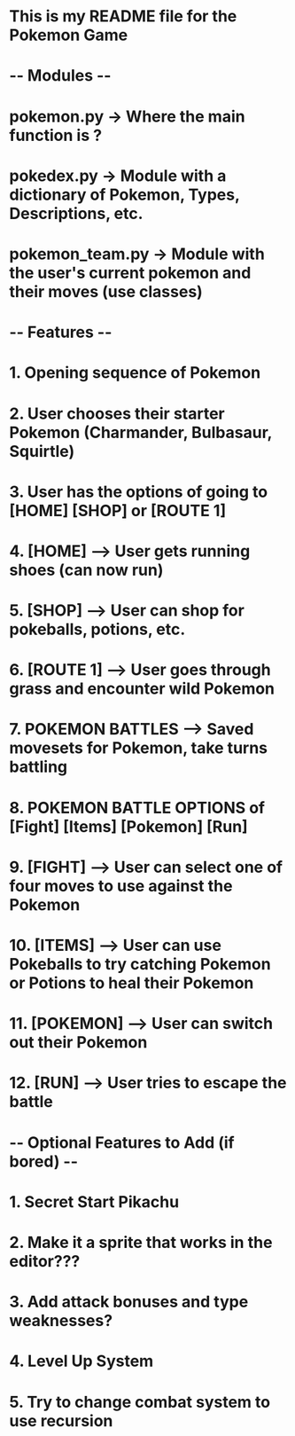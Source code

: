 # This is my README file for the Pokemon Game 

# -- Modules --
# pokemon.py -> Where the main function is ?
# pokedex.py -> Module with a dictionary of Pokemon, Types, Descriptions, etc.
# pokemon_team.py -> Module with the user's current pokemon and their moves (use classes) 

# -- Features -- 
# 1. Opening sequence of Pokemon
# 2. User chooses their starter Pokemon (Charmander, Bulbasaur, Squirtle)
# 3. User has the options of going to [HOME] [SHOP] or [ROUTE 1]
# 4. [HOME] --> User gets running shoes (can now run)
# 5. [SHOP] --> User can shop for pokeballs, potions, etc.
# 6. [ROUTE 1] --> User goes through grass and encounter wild Pokemon
# 7. POKEMON BATTLES --> Saved movesets for Pokemon, take turns battling 
# 8. POKEMON BATTLE OPTIONS of [Fight] [Items] [Pokemon] [Run]
# 9. [FIGHT] --> User can select one of four moves to use against the Pokemon 
# 10. [ITEMS] --> User can use Pokeballs to try catching Pokemon or Potions to heal their Pokemon 
# 11. [POKEMON] --> User can switch out their Pokemon 
# 12. [RUN] --> User tries to escape the battle 

# -- Optional Features to Add (if bored) --
# 1. Secret Start Pikachu
# 2. Make it a sprite that works in the editor???
# 3. Add attack bonuses and type weaknesses?
# 4. Level Up System 
# 5. Try to change combat system to use recursion 

